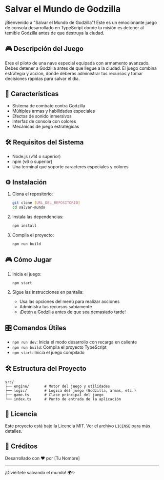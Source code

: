 # Salvar el Mundo de Godzilla

¡Bienvenido a "Salvar el Mundo de Godzilla"! Este es un emocionante juego de consola desarrollado en TypeScript donde tu misión es detener al temible Godzilla antes de que destruya la ciudad.

## 🎮 Descripción del Juego

Eres el piloto de una nave especial equipada con armamento avanzado. Debes detener a Godzilla antes de que llegue a la ciudad. El juego combina estrategia y acción, donde deberás administrar tus recursos y tomar decisiones rápidas para salvar el día.

## 🚀 Características

- Sistema de combate contra Godzilla
- Múltiples armas y habilidades especiales
- Efectos de sonido inmersivos
- Interfaz de consola con colores
- Mecánicas de juego estratégicas

## 🛠️ Requisitos del Sistema

- Node.js (v14 o superior)
- npm (v6 o superior)
- Una terminal que soporte caracteres especiales y colores

## ⚙️ Instalación

1. Clona el repositorio:
   ```bash
   git clone [URL_DEL_REPOSITORIO]
   cd salvar-mundo
   ```

2. Instala las dependencias:
   ```bash
   npm install
   ```

3. Compila el proyecto:
   ```bash
   npm run build
   ```

## 🎮 Cómo Jugar

1. Inicia el juego:
   ```bash
   npm start
   ```

2. Sigue las instrucciones en pantalla:
   - Usa las opciones del menú para realizar acciones
   - Administra tus recursos sabiamente
   - ¡Detén a Godzilla antes de que sea demasiado tarde!

## 🎛️ Comandos Útiles

- `npm run dev`: Inicia el modo desarrollo con recarga en caliente
- `npm run build`: Compila el proyecto TypeScript
- `npm start`: Inicia el juego compilado

## 🛠️ Estructura del Proyecto

```
src/
├── engine/       # Motor del juego y utilidades
├── logic/        # Lógica del juego (Godzilla, armas, etc.)
├── game.ts       # Clase principal del juego
└── index.ts      # Punto de entrada de la aplicación
```

## 📝 Licencia

Este proyecto está bajo la Licencia MIT. Ver el archivo `LICENSE` para más detalles.

## 🙏 Créditos

Desarrollado con ❤️ por [Tu Nombre]

---

¡Diviértete salvando el mundo! 🌍✨
